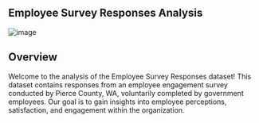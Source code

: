 ## Employee Survey Responses Analysis
![image](https://github.com/NEENYEE/Employee-satisfaction-survey/assets/101926233/d5612f53-4801-49b4-b955-0dfef5cd41d4)



## Overview

Welcome to the analysis of the Employee Survey Responses dataset! This dataset contains responses from an employee engagement survey conducted by Pierce County, WA, 
voluntarily completed by government employees. Our goal is to gain insights into employee perceptions, satisfaction, and engagement within the organization.
